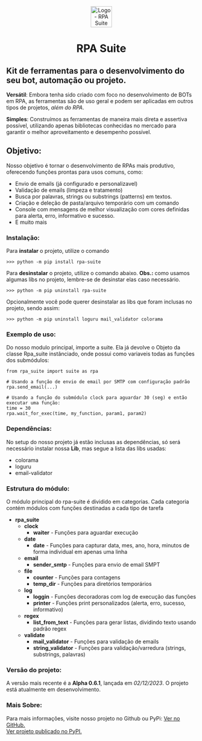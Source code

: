<div align="center">
    <a href='https://pypi.org/project/rpa-suite/' target='_blank'>
        <img src='./logo-rpa-suite.png' alt='Logo - RPA Suite' width='56px'>
    </a>
</div>
<h1 align="center">
    RPA Suite
</h1> 

## Kit de ferramentas para o desenvolvimento do seu bot, automação ou projeto.

**Versátil**: Embora tenha sido criado com foco no desenvolvimento de BOTs em RPA, as ferramentas são de uso geral e podem ser aplicadas em outros tipos de projetos, *além do RPA*.

**Simples**: Construímos as ferramentas de maneira mais direta e assertiva possível, utilizando apenas bibliotecas conhecidas no mercado para garantir o melhor aproveitamento e desempenho possível.

## Objetivo:

Nosso objetivo é tornar o desenvolvimento de RPAs mais produtivo, oferecendo funções prontas para usos comuns, como:

- Envio de emails (já configurado e personalizavel)
- Validação de emails (limpeza e tratamento)
- Busca por palavras, strings ou substrings (patterns) em textos.
- Criação e deleção de pasta/arquivo temporário com um comando
- Console com mensagens de melhor visualização com cores definidas para alerta, erro, informativo e sucesso.
- E muito mais

### Instalação:
Para **instalar** o projeto, utilize o comando

    >>> python -m pip install rpa-suite

Para **desinstalar** o projeto, utilize o comando abaixo. **Obs.:** como usamos algumas libs no projeto, lembre-se de desinstar elas caso necessário.

    >>> python -m pip uninstall rpa-suite

Opcionalmente você pode querer desinstalar as libs que foram inclusas no projeto, sendo assim:

    >>> python -m pip uninstall loguru mail_validator colorama

### Exemplo de uso:
Do nosso modulo principal, importe a suite. Ela já devolve o Objeto da classe Rpa_suite instânciado, onde possui como variaveis todas as funções dos submódulos:

    from rpa_suite import suite as rpa

    # Usando a função de envio de email por SMTP com configuração padrão
    rpa.send_email(...)

    # Usando a função do submódulo clock para aguardar 30 (seg) e então executar uma função:
    time = 30
    rpa.wait_for_exec(time, my_function, param1, param2)

### Dependências:
No setup do nosso projeto já estão inclusas as dependências, só será necessário instalar nossa **Lib**, mas segue a lista das libs usadas:
- colorama
- loguru
- email-validator
  
### Estrutura do módulo:
O módulo principal do rpa-suite é dividido em categorias. Cada categoria contém módulos com funções destinadas a cada tipo de tarefa
- **rpa_suite**
    - **clock**
        - **waiter** - Funções para aguardar execução
    - **date**
        - **date** - Funções para capturar data, mes, ano, hora, minutos de forma individual em apenas uma linha
    - **email**
        - **sender_smtp** - Funções para envio de email SMPT 
    - **file**
        - **counter** - Funções para contagens
        - **temp_dir** - Funções para diretórios temporários
    - **log**
        - **loggin** - Funções decoradoras com log de execução das funções
        - **printer** - Funções print personalizados (alerta, erro, sucesso, informativo)
    - **regex**
        - **list_from_text** - Funções para gerar listas, dividindo texto usando padrão regex
    - **validate**
        - **mail_validator** - Funções para validação de emails
        - **string_validator** - Funções para validação/varredura (strings, substrings, palavras)

### Versão do projeto:
A versão mais recente é a **Alpha 0.6.1**, lançada em *02/12/2023*. O projeto está atualmente em desenvolvimento.

### Mais Sobre:

Para mais informações, visite nosso projeto no Github ou PyPi:
<a href='https://github.com/CamiloCCarvalho/rpa_suite' target='_blank'>
    Ver no GitHub.
</a>
</br>
<a href='https://pypi.org/project/rpa-suite/' target='_blank'>
    Ver projeto publicado no PyPI.
</a>
